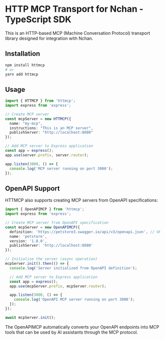 # HTTP MCP Transport for Nchan - TypeScript SDK

This is an HTTP-based MCP (Machine Conversation Protocol) transport library designed for integration with Nchan.

## Installation

```bash
npm install httmcp
# or
yarn add httmcp
```

## Usage

```typescript
import { HTTMCP } from 'httmcp';
import express from 'express';

// Create MCP server
const mcpServer = new HTTMCP({
  name: "my-mcp",
  instructions: "This is an MCP server",
  publishServer: "http://localhost:8080"
});

// Add MCP server to Express application
const app = express();
app.use(server.prefix, server.router);

app.listen(3000, () => {
  console.log('MCP server running on port 3000');
});
```

## OpenAPI Support

HTTMCP also supports creating MCP servers from OpenAPI specifications:

```typescript
import { OpenAPIMCP } from 'httmcp';
import express from 'express';

// Create MCP server from OpenAPI specification
const mcpServer = new OpenAPIMCP({
  definition: 'https://petstore3.swagger.io/api/v3/openapi.json', // URL or local file path
  name: 'petstore',
  version: '1.0.0',
  publishServer: 'http://localhost:8080'
});

// Initialize the server (async operation)
mcpServer.init().then(() => {
  console.log('Server initialized from OpenAPI definition');

  // Add MCP server to Express application
  const app = express();
  app.use(mcpServer.prefix, mcpServer.router);

  app.listen(3000, () => {
    console.log('OpenAPI MCP server running on port 3000');
  });
});

await mcpServer.init();
```

The OpenAPIMCP automatically converts your OpenAPI endpoints into MCP tools that can be used by AI assistants through the MCP protocol.
